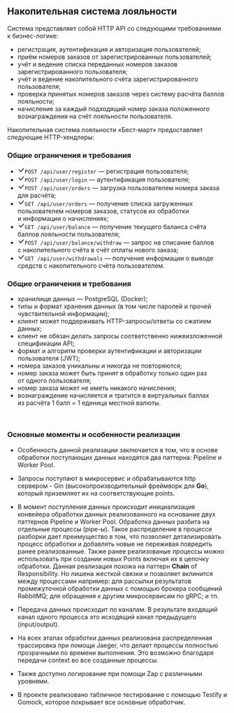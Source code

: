 <h2>Накопительная система лояльности</h2>
<div class="paragraph">Система представляет собой HTTP API со&nbsp;следующими требованиями к&nbsp;бизнес-логике:</div>
<ul>
<li>регистрация, аутентификация и&nbsp;авторизация пользователей;</li>
<li>приём номеров заказов от&nbsp;зарегистрированных пользователей;</li>
<li>учёт и&nbsp;ведение списка переданных номеров заказов зарегистрированного пользователя;</li>
<li>учёт и&nbsp;ведение накопительного счёта зарегистрированного пользователя;</li>
<li>проверка принятых номеров заказов через систему расчёта баллов лояльности;</li>
<li>начисление за&nbsp;каждый подходящий номер заказа положенного вознаграждения на&nbsp;счёт лояльности пользователя.</li>
</ul>
<div class="paragraph">Накопительная система лояльности «Бест-март» предоставляет следующие HTTP-хендлеры:</div>
<h3>Общие ограничения и&nbsp;требования</h3>
<ul><li><code class="code-inline code-inline_theme_light"><svg class="code-inline__check-icon" width="16" height="16" viewBox="0 0 16 16" fill="none"><path fill-rule="evenodd" clip-rule="evenodd" d="M13.6805 3.76721C14.0852 4.14301 14.1086 4.77574 13.7328 5.18046L7.23281 12.1805C7.0401 12.388 6.76842 12.5041 6.48524 12.4999C6.20206 12.4957 5.93393 12.3716 5.74744 12.1585L2.24744 8.15851C1.88375 7.74287 1.92587 7.11111 2.34151 6.74743C2.75715 6.38375 3.38891 6.42586 3.75259 6.8415L6.52208 10.0066L12.2672 3.81955C12.643 3.41484 13.2758 3.39141 13.6805 3.76721Z" fill="currentColor" fill-opacity="0.85"></path></svg><span class="code-inline__content">POST /api/user/register</span></code> — регистрация пользователя;</li><li><code class="code-inline code-inline_theme_light"><svg class="code-inline__check-icon" width="16" height="16" viewBox="0 0 16 16" fill="none"><path fill-rule="evenodd" clip-rule="evenodd" d="M13.6805 3.76721C14.0852 4.14301 14.1086 4.77574 13.7328 5.18046L7.23281 12.1805C7.0401 12.388 6.76842 12.5041 6.48524 12.4999C6.20206 12.4957 5.93393 12.3716 5.74744 12.1585L2.24744 8.15851C1.88375 7.74287 1.92587 7.11111 2.34151 6.74743C2.75715 6.38375 3.38891 6.42586 3.75259 6.8415L6.52208 10.0066L12.2672 3.81955C12.643 3.41484 13.2758 3.39141 13.6805 3.76721Z" fill="currentColor" fill-opacity="0.85"></path></svg><span class="code-inline__content">POST /api/user/login</span></code> — аутентификация пользователя;</li><li><code class="code-inline code-inline_theme_light"><svg class="code-inline__check-icon" width="16" height="16" viewBox="0 0 16 16" fill="none"><path fill-rule="evenodd" clip-rule="evenodd" d="M13.6805 3.76721C14.0852 4.14301 14.1086 4.77574 13.7328 5.18046L7.23281 12.1805C7.0401 12.388 6.76842 12.5041 6.48524 12.4999C6.20206 12.4957 5.93393 12.3716 5.74744 12.1585L2.24744 8.15851C1.88375 7.74287 1.92587 7.11111 2.34151 6.74743C2.75715 6.38375 3.38891 6.42586 3.75259 6.8415L6.52208 10.0066L12.2672 3.81955C12.643 3.41484 13.2758 3.39141 13.6805 3.76721Z" fill="currentColor" fill-opacity="0.85"></path></svg><span class="code-inline__content">POST /api/user/orders</span></code> — загрузка пользователем номера заказа для расчёта;</li><li><code class="code-inline code-inline_theme_light"><svg class="code-inline__check-icon" width="16" height="16" viewBox="0 0 16 16" fill="none"><path fill-rule="evenodd" clip-rule="evenodd" d="M13.6805 3.76721C14.0852 4.14301 14.1086 4.77574 13.7328 5.18046L7.23281 12.1805C7.0401 12.388 6.76842 12.5041 6.48524 12.4999C6.20206 12.4957 5.93393 12.3716 5.74744 12.1585L2.24744 8.15851C1.88375 7.74287 1.92587 7.11111 2.34151 6.74743C2.75715 6.38375 3.38891 6.42586 3.75259 6.8415L6.52208 10.0066L12.2672 3.81955C12.643 3.41484 13.2758 3.39141 13.6805 3.76721Z" fill="currentColor" fill-opacity="0.85"></path></svg><span class="code-inline__content">GET /api/user/orders</span></code> — получение списка загруженных пользователем номеров заказов, статусов их&nbsp;обработки и&nbsp;информации о&nbsp;начислениях;</li><li><code class="code-inline code-inline_theme_light"><svg class="code-inline__check-icon" width="16" height="16" viewBox="0 0 16 16" fill="none"><path fill-rule="evenodd" clip-rule="evenodd" d="M13.6805 3.76721C14.0852 4.14301 14.1086 4.77574 13.7328 5.18046L7.23281 12.1805C7.0401 12.388 6.76842 12.5041 6.48524 12.4999C6.20206 12.4957 5.93393 12.3716 5.74744 12.1585L2.24744 8.15851C1.88375 7.74287 1.92587 7.11111 2.34151 6.74743C2.75715 6.38375 3.38891 6.42586 3.75259 6.8415L6.52208 10.0066L12.2672 3.81955C12.643 3.41484 13.2758 3.39141 13.6805 3.76721Z" fill="currentColor" fill-opacity="0.85"></path></svg><span class="code-inline__content">GET /api/user/balance</span></code> — получение текущего баланса счёта баллов лояльности пользователя;</li><li><code class="code-inline code-inline_theme_light"><svg class="code-inline__check-icon" width="16" height="16" viewBox="0 0 16 16" fill="none"><path fill-rule="evenodd" clip-rule="evenodd" d="M13.6805 3.76721C14.0852 4.14301 14.1086 4.77574 13.7328 5.18046L7.23281 12.1805C7.0401 12.388 6.76842 12.5041 6.48524 12.4999C6.20206 12.4957 5.93393 12.3716 5.74744 12.1585L2.24744 8.15851C1.88375 7.74287 1.92587 7.11111 2.34151 6.74743C2.75715 6.38375 3.38891 6.42586 3.75259 6.8415L6.52208 10.0066L12.2672 3.81955C12.643 3.41484 13.2758 3.39141 13.6805 3.76721Z" fill="currentColor" fill-opacity="0.85"></path></svg><span class="code-inline__content">POST /api/user/balance/withdraw</span></code> — запрос на&nbsp;списание баллов с&nbsp;накопительного счёта в&nbsp;счёт оплаты нового заказа;</li><li><code class="code-inline code-inline_theme_light"><svg class="code-inline__check-icon" width="16" height="16" viewBox="0 0 16 16" fill="none"><path fill-rule="evenodd" clip-rule="evenodd" d="M13.6805 3.76721C14.0852 4.14301 14.1086 4.77574 13.7328 5.18046L7.23281 12.1805C7.0401 12.388 6.76842 12.5041 6.48524 12.4999C6.20206 12.4957 5.93393 12.3716 5.74744 12.1585L2.24744 8.15851C1.88375 7.74287 1.92587 7.11111 2.34151 6.74743C2.75715 6.38375 3.38891 6.42586 3.75259 6.8415L6.52208 10.0066L12.2672 3.81955C12.643 3.41484 13.2758 3.39141 13.6805 3.76721Z" fill="currentColor" fill-opacity="0.85"></path></svg><span class="code-inline__content">GET /api/user/withdrawals</span></code> — получение информации о&nbsp;выводе средств с&nbsp;накопительного счёта пользователем.</li></ul>
<h3>Общие ограничения и&nbsp;требования</h3>
<ul><li>хранилище данных&nbsp;— PostgreSQL (Docker);</li><li>типы и&nbsp;формат хранения данных (в&nbsp;том числе паролей и&nbsp;прочей чувствительной информации);</li><li>клиент может поддерживать HTTP-запросы/ответы со&nbsp;сжатием данных;</li><li>клиент не&nbsp;обязан делать запросы соответственно нижеизложенной спецификации API;</li><li>формат и&nbsp;алгоритм проверки аутентификации и&nbsp;авторизации пользователя (JWT);</li><li>номера заказов уникальны и&nbsp;никогда не&nbsp;повторяются;</li><li>номер заказа может быть принят в&nbsp;обработку только один раз от&nbsp;одного пользователя;</li><li>номер заказа может не&nbsp;иметь никакого начисления;</li><li>вознаграждение начисляется и&nbsp;тратится в&nbsp;виртуальных баллах из&nbsp;расчёта 1&nbsp;балл = 1&nbsp;единица местной валюты.</li></ul>
<p class="p1">&nbsp;</p>
<h3>Основные моменты и особенности реализации</h3>
<ul>
<li>Особенность данной реализации заключается в том, что в основе обработки поступающих данных находятся два паттерна: Pipeline и Worker Pool.</li>
<li>
<p class="p1">Запросы поступают в микросервис и обрабатываются http сервером - Gin (высокопроизводительный фреймворк для&nbsp;<strong>Go</strong>), который приземляет их на соответствующие points.</p>
</li>
<li>
<p class="p1">В момент поступления данных происходит инициализация конвейера обработки данных реализованного на основание двух паттернов Pipeline и Worker Pool. Обработка данных разбита на отдельные процессы (pipe-ы). Такое распределение в процессе разборки дает преимущество в том, что позволяет детализировать процесс обработки и добавлять новые не переживая повредить ранее реализованные. Также ранее реализованые процессы можно использовать при создании новых Points включая их в цепочку обработки. Данная реализация похожа на паттерн&nbsp;<strong>Chain</strong>&nbsp;of Responsibility. Но лишена жесткой связки и позволяет вклинится между процессами например: для рассылки результатов промежуточной обработки данных с помощью брокера сообщений RabbitMQ; для обращения к другим микросервисам по gRPC; и тп.</p>
</li>
<li>
<p class="p1">Передача данных происходит по каналам. В результате входящий канал одного процесса это исходящий канал предыдущего (input/output).</p>
</li>
<li>
<p class="p1">На всех этапах обработки данных реализована распределенная трассировка при помощи Jaeger, что делает процессы полностью прозрачными по времени выполнения. Это возможно благодаря передачи context во все созданные процессы.</p>
</li>
<li>
<p class="p1">Также доступно логирование при помощи Zap с различными уровнями.</p>
</li>
<li>В проекте реализовано табличное тестирование с помощью Testify и Gomock, которое покрывает все основные обработчик.</li>
</ul>
